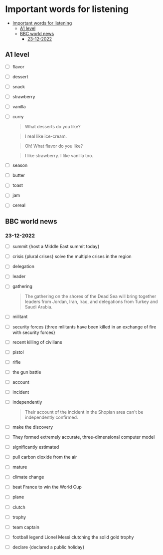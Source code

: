 # Important words for listening

- [Important words for listening](#important-words-for-listening)
  - [A1 level](#a1-level)
  - [BBC world news](#bbc-world-news)
    - [23-12-2022](#23-12-2022)

## A1 level

- [ ] flavor
- [ ] dessert
- [ ] snack
- [ ] strawberry
- [ ] vanilla
- [ ] curry

    > What desserts do you like?

    > I real like ice-cream.

    > Oh! What flavor do you like?

    > I like strawberry. I like vanilla too.

- [ ] season
- [ ] butter
- [ ] toast
- [ ] jam
- [ ] cereal

## BBC world news

### 23-12-2022

- [ ] summit {host a Middle East summit today}

- [ ] crisis {plural crises} solve the multiple crises in the region

- [ ] delegation
- [ ] leader
- [ ] gathering
    > The gathering on the shores of the Dead Sea will bring together leaders from Jordan, Iran, Iraq, and delegations from Turkey and Saudi Arabia.

- [ ] militant
- [ ] security forces {three militants have been killed in an exchange of fire with security forces}

- [ ] recent killing of civilians

- [ ] pistol
- [ ] rifle
- [ ] the gun battle

- [ ] account
- [ ] incident
- [ ] independently
    > Their account of the incident in the Shopian area can't be independently confirmed.

- [ ] make the discovery

- [ ] They formed extremely accurate, three-dimensional computer model

- [ ] significantly estimated

- [ ] pull carbon dioxide from the air

- [ ] mature
- [ ] climate change

- [ ] beat France to win the World Cup

- [ ] plane
- [ ] clutch
- [ ] trophy
- [ ] team captain
- [ ] football legend Lionel Messi clutching the solid gold trophy

- [ ] declare {declared a public holiday}
